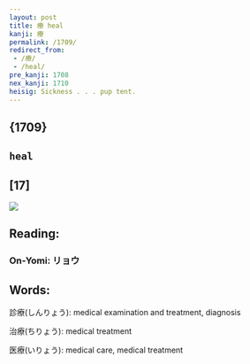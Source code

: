```yaml
---
layout: post
title: 療 heal
kanji: 療
permalink: /1709/
redirect_from:
 - /療/
 - /heal/
pre_kanji: 1708
nex_kanji: 1710
heisig: Sickness . . . pup tent.
---
```


## {1709}

## `heal`

## [17]

<div class="stroke"><img src="E79982.png" /></div>

## Reading:

### On-Yomi: リョウ

## Words:

診療(しんりょう): medical examination and treatment, diagnosis

治療(ちりょう): medical treatment

医療(いりょう): medical care, medical treatment
